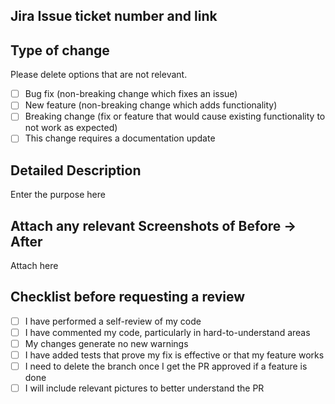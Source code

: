 ## **Jira Issue ticket number and link**

## **Type of change**

Please delete options that are not relevant.

- [ ] Bug fix (non-breaking change which fixes an issue)
- [ ] New feature (non-breaking change which adds functionality)
- [ ] Breaking change (fix or feature that would cause existing functionality to not work as expected)
- [ ] This change requires a documentation update

## **Detailed Description**
Enter the purpose here

## **Attach any relevant Screenshots of Before -> After**
Attach here

## **Checklist before requesting a review**
- [ ] I have performed a self-review of my code
- [ ] I have commented my code, particularly in hard-to-understand areas
- [ ] My changes generate no new warnings
- [ ] I have added tests that prove my fix is effective or that my feature works
- [ ] I need to delete the branch once I get the PR approved if a feature is done
- [ ] I will include relevant pictures to better understand the PR
